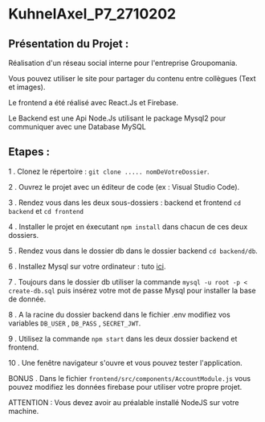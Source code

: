 # KuhnelAxel_P7_2710202

## Présentation du Projet :

Réalisation d'un réseau social interne pour l'entreprise Groupomania.

Vous pouvez utiliser le site pour partager du contenu entre collègues (Text et images). 

Le frontend a été réalisé avec React.Js et Firebase. 

Le Backend est une Api Node.Js utilisant le package Mysql2 pour communiquer avec une Database MySQL

## Etapes :
1 . Clonez le répertoire : `git clone ..... nomDeVotreDossier`. 

2 . Ouvrez le projet avec un éditeur de code (ex : Visual Studio Code). 

3 . Rendez vous dans les deux sous-dossiers : backend et frontend  `cd backend`  et  `cd frontend`  

4 . Installer le projet en éxecutant `npm install` dans chacun de ces deux dossiers. 

5 . Rendez vous dans le dossier db dans le dossier backend `cd backend/db`. 

6 . Installez Mysql sur votre ordinateur : tuto [ici](https://harshityadav95.medium.com/installing-mysql-in-ubuntu-linux-windows-subsystem-for-linux-from-scratch-d5771a4a2496). 

7 . Toujours dans le dossier db utiliser la commande `mysql -u root -p < create-db.sql` puis insérez votre mot de passe Mysql pour installer la base de donnée. 

8 . A la racine du dossier backend dans le fichier .env modifiez vos variables `DB_USER` ,  `DB_PASS` ,  `SECRET_JWT`.  

9 . Utilisez la commande `npm start` dans les deux dossier backend et frontend. 

10 . Une fenêtre navigateur s'ouvre et vous pouvez tester l'application. 

BONUS . Dans le fichier `frontend/src/components/AccountModule.js` vous pouvez modifiez les données firebase pour utiliser votre propre projet.  

ATTENTION : Vous devez avoir au préalable installé NodeJS sur votre machine. 


